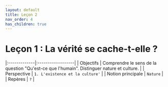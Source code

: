 ```yaml
---
layout: default
title: Leçon 2
nav_order: 4
has_children: true
---
```


# Leçon 1 : La vérité se cache-t-elle ?

|:-------------|:------------------|
| Objectifs           | Comprendre le sens de la question "Qu'est-ce que l'humain". Distinguer nature et culture. | 
| Perspective           | `1. L'existence et la culture'` | 
| Notion principale | `Nature`   | 
| Repères           | `?` | 